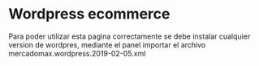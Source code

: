 # Wordpress ecommerce

Para poder utilizar esta pagina correctamente se debe instalar cualquier version de wordpres, mediante el panel importar el archivo  mercadomax.wordpress.2019-02-05.xml
